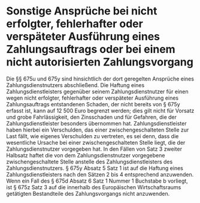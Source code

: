 # Sonstige Ansprüche bei nicht erfolgter, fehlerhafter oder verspäteter Ausführung eines Zahlungsauftrags oder bei einem nicht autorisierten Zahlungsvorgang

Die §§ 675u und 675y sind hinsichtlich der dort geregelten Ansprüche eines Zahlungsdienstnutzers abschließend. Die Haftung eines Zahlungsdienstleisters gegenüber seinem Zahlungsdienstnutzer für einen wegen nicht erfolgter, fehlerhafter oder verspäteter Ausführung eines Zahlungsauftrags entstandenen Schaden, der nicht bereits von § 675y erfasst ist, kann auf 12 500 Euro begrenzt werden; dies gilt nicht für Vorsatz und grobe Fahrlässigkeit, den Zinsschaden und für Gefahren, die der Zahlungsdienstleister besonders übernommen hat. Zahlungsdienstleister haben hierbei ein Verschulden, das einer zwischengeschalteten Stelle zur Last fällt, wie eigenes Verschulden zu vertreten, es sei denn, dass die wesentliche Ursache bei einer zwischengeschalteten Stelle liegt, die der Zahlungsdienstnutzer vorgegeben hat. In den Fällen von Satz 3 zweiter Halbsatz haftet die von dem Zahlungsdienstnutzer vorgegebene zwischengeschaltete Stelle anstelle des Zahlungsdienstleisters des Zahlungsdienstnutzers. § 675y Absatz 5 Satz 1 ist auf die Haftung eines Zahlungsdienstleisters nach den Sätzen 2 bis 4 entsprechend anzuwenden. Wenn ein Fall des § 675d Absatz 6 Satz 1 Nummer 1 Buchstabe b vorliegt, ist § 675z Satz 3 auf die innerhalb des Europäischen Wirtschaftsraums getätigten Bestandteile des Zahlungsvorgangs nicht anzuwenden. 

